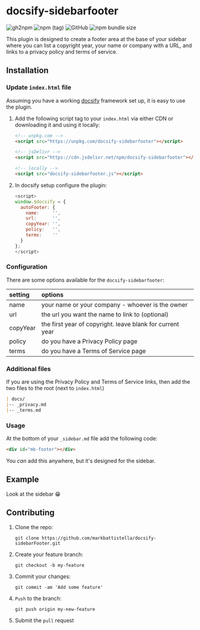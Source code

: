 # docsify-sidebarfooter

![gh2npm](https://github.com/markbattistella/docsify-sidebarfooter/workflows/gh2npm/badge.svg?event=registry_package) ![npm (tag)](https://img.shields.io/npm/v/docsify-sidebarfooter/latest) ![GitHub](https://img.shields.io/github/license/markbattistella/docsify-sidebarfooter) ![npm bundle size](https://img.shields.io/bundlephobia/minzip/docsify-sidebarfooter)

This plugin is designed to create a footer area at the base of your sidebar where you can list a copyright year, your name or company with a URL, and links to a privacy policy and terms of service.


## Installation

### Update `index.html` file

Assuming you have a working [docsify](https://docsify.js.org/) framework set up, it is easy to use the plugin.

1. Add the following script tag to your `index.html` via either CDN or downloading it and using it locally:

    ```html
    <!-- unpkg.com -->
    <script src="https://unpkg.com/docsify-sidebarfooter"></script>

    <!-- jsDelivr -->
    <script src="https://cdn.jsdelivr.net/npm/docsify-sidebarfooter"></script>

    <!-- locally -->
    <script src="docsify-sidebarfooter.js"></script>
    ```

1. In docsify setup configure the plugin:

    ```js
    <script>
    window.$docsify = {
      autoFooter: {
        name:     '',
        url:      '',
        copyYear: '',
        policy:   '',
        terms:    ''
      }
    };
    </script>
    ```

### Configuration

There are some options available for the `docsify-sidebarfooter`:

| setting   | options |
| :-------- | :------ |
| name      | your name or your company - whoever is the owner
| url       | the url you want the name to link to (optional)
| copyYear  | the first year of copyright. leave blank for current year
| policy    | do you have a Privacy Policy page
| terms     | do you have a Terms of Service page

### Additional files

If you are using the Privacy Policy and Terms of Service links, then add the two files to the root (next to `index.html`)

```md
| docs/
|-- _privacy.md
|-- _terms.md
```

### Usage

At the bottom of your `_sidebar.md` file add the following code:

```html
<div id="mb-footer"></div>
```

You _can_ add this anywhere, but it's designed for the sidebar.

## Example

Look at the sidebar :grin:

## Contributing

1. Clone the repo:

    `git clone https://github.com/markbattistella/docsify-sidebarFooter.git`

2. Create your feature branch:

    `git checkout -b my-feature`

3. Commit your changes:

    `git commit -am 'Add some feature'`

4. `Push` to the branch:

    `git push origin my-new-feature`

5. Submit the `pull` request
